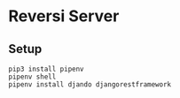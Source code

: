 # Reversi Server

## Setup
```
pip3 install pipenv
pipenv shell
pipenv install djando djangorestframework
```
